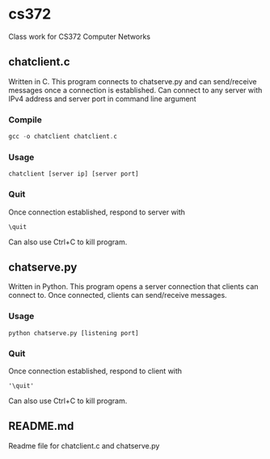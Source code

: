 # cs372
Class work for CS372 Computer Networks

## chatclient.c

Written in C. This program connects to chatserve.py and can send/receive messages once a connection is established. Can connect to any server with IPv4 address and server port in command line argument

### Compile
```c
gcc -o chatclient chatclient.c
```

### Usage
```
chatclient [server ip] [server port]
```

### Quit
Once connection established, respond to server with

```
\quit
```

Can also use Ctrl+C to kill program.

## chatserve.py

Written in Python. This program opens a server connection that clients can connect to. Once connected, clients
can send/receive messages.

### Usage

```
python chatserve.py [listening port]
```

### Quit

Once connection established, respond to client with

```
'\quit'
```

Can also use Ctrl+C to kill program.

## README.md

Readme file for chatclient.c and chatserve.py
